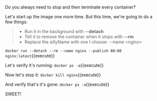 Do you always need to stop and then terminate every container?

Let's start up the image one more time. But this time, we're going to do a few things:

> - Run it in the background with **--detach**
> - Tell it to remove the container when it stops with **--rm**
> - Replace the sillyName with one I choose: --name &lt;nginx&gt;

`docker run --detach --rm --name nginx --publish 80:80 nginx:latest`{{execute}}

Let's verify it's running: `docker ps -a`{{execute}}

Now let's stop it: `docker kill nginx`{{execute}}

And verify that's it's gone: `docker ps -a`{{execute}}

SWEET!
